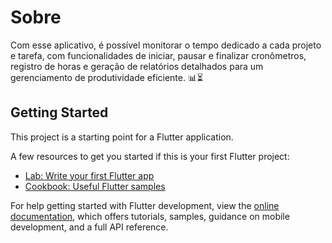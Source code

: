 # Sobre

Com esse aplicativo, é possível monitorar o tempo dedicado a cada projeto e tarefa, com funcionalidades de iniciar, pausar e finalizar cronômetros, registro de horas e geração de relatórios detalhados para um gerenciamento de produtividade eficiente. 📊⏳

## Getting Started

This project is a starting point for a Flutter application.

A few resources to get you started if this is your first Flutter project:

- [Lab: Write your first Flutter app](https://docs.flutter.dev/get-started/codelab)
- [Cookbook: Useful Flutter samples](https://docs.flutter.dev/cookbook)

For help getting started with Flutter development, view the
[online documentation](https://docs.flutter.dev/), which offers tutorials,
samples, guidance on mobile development, and a full API reference.
